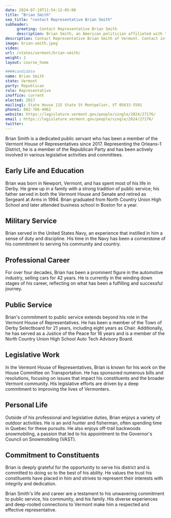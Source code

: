 ```yaml
---
date: 2024-07-19T11:54:12-05:00
title: "Brian Smith"
seo_title: "contact Representative Brian Smith"
subheader:
     greeting: Contact Representative Brian Smith
     description: Brian Smith, an American politician affiliated with the Republican Party, serves as a member of the Vermont House of Representatives, representing the Orleans-1 District. He assumed office in 2017.
description: Contact Representative Brian Smith of Vermont. Contact information for Brian Smith includes email address, phone number, and mailing address.
image: brian-smith.jpeg
video:
url: /states/vermont/brian-smith/
weight: 1
layout: course_home

####candidate
name: Brian Smith
state: Vermont
party: Republican
role: Representative
inoffice: current
elected: 2017
mailing1: State House 115 State St Montpelier, VT 05633-5501
phone1: 802-766-4962
website: https://legislature.vermont.gov/people/single/2024/27176/
email : https://legislature.vermont.gov/people/single/2024/27176/
twitter: 
---
```

Brian Smith is a dedicated public servant who has been a member of the Vermont House of Representatives since 2017. Representing the Orleans-1 District, he is a member of the Republican Party and has been actively involved in various legislative activities and committees.

## Early Life and Education

Brian was born in Newport, Vermont, and has spent most of his life in Derby. He grew up in a family with a strong tradition of public service; his father served in both the Vermont House and Senate and retired as Sergeant at Arms in 1994. Brian graduated from North Country Union High School and later attended business school in Boston for a year.

## Military Service

Brian served in the United States Navy, an experience that instilled in him a sense of duty and discipline. His time in the Navy has been a cornerstone of his commitment to serving his community and country.

## Professional Career

For over four decades, Brian has been a prominent figure in the automotive industry, selling cars for 42 years. He is currently in the winding down stages of his career, reflecting on what has been a fulfilling and successful journey.

## Public Service

Brian's commitment to public service extends beyond his role in the Vermont House of Representatives. He has been a member of the Town of Derby Selectboard for 21 years, including eight years as Chair. Additionally, he has served as a Justice of the Peace for 16 years and is a member of the North Country Union High School Auto Tech Advisory Board.

## Legislative Work

In the Vermont House of Representatives, Brian is known for his work on the House Committee on Transportation. He has sponsored numerous bills and resolutions, focusing on issues that impact his constituents and the broader Vermont community. His legislative efforts are driven by a deep commitment to improving the lives of Vermonters.

## Personal Life

Outside of his professional and legislative duties, Brian enjoys a variety of outdoor activities. He is an avid hunter and fisherman, often spending time in Quebec for these pursuits. He also enjoys off-trail backwoods snowmobiling, a passion that led to his appointment to the Governor's Council on Snowmobiling (VAST).

## Commitment to Constituents

Brian is deeply grateful for the opportunity to serve his district and is committed to doing so to the best of his ability. He values the trust his constituents have placed in him and strives to represent their interests with integrity and dedication.

Brian Smith's life and career are a testament to his unwavering commitment to public service, his community, and his family. His diverse experiences and deep-rooted connections to Vermont make him a respected and effective representative.

